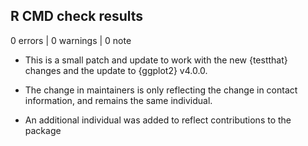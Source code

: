 ## R CMD check results

0 errors | 0 warnings | 0 note

* This is a small patch and update to work with the new {testthat} changes and the update to {ggplot2} v4.0.0.

* The change in maintainers is only reflecting the change in contact information, and remains the same individual. 

* An additional individual was added to reflect contributions to the package
